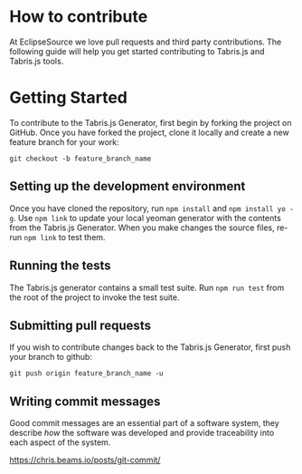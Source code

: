 # How to contribute

At EclipseSource we love pull requests and third party contributions. 
The following guide will help you get started contributing to Tabris.js 
and Tabris.js tools.

# Getting Started

To contribute to the Tabris.js Generator, first begin by forking the project on 
GitHub. Once you have forked the project, clone it locally and create a new
feature branch for your work:
```
git checkout -b feature_branch_name
```

## Setting up the development environment
Once you have cloned the repository, run `npm install` and `npm install yo -g`.
Use `npm link` to update your local yeoman generator with the contents from
the Tabris.js Generator. When you make changes the source files, re-run
`npm link` to test them.

## Running the tests
The Tabris.js generator contains a small test suite. Run `npm run test` from
the root of the project to invoke the test suite.

## Submitting pull requests
If you wish to contribute changes back to the Tabris.js Generator, first push
your branch to github:
```
git push origin feature_branch_name -u
```


## Writing commit messages

Good commit messages are an essential part of a software system, they describe *how* the software was developed and provide traceability into each aspect of the system.

https://chris.beams.io/posts/git-commit/
